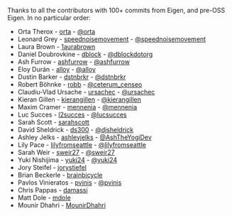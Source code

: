 Thanks to all the contributors with 100+ commits from Eigen, and pre-OSS Eigen. In no particular order:

- Orta Therox - [orta](http://github.com/orta) - [@orta](http://twitter.com/orta)
- Leonard Grey - [speednoisemovement](http://github.com/speednoisemovement) - [@speednoisemovement](http://twitter.com/speednoisemovement)
- Laura Brown - [1aurabrown](https://github.com/1aurabrown)
- Daniel Doubrovkine - [dblock](https://github.com/dblock) - [@dblockdotorg](http://twitter.com/dblockdotorg)
- Ash Furrow - [ashfurrow](http://github.com/ashfurrow) - [@ashfurrow](http://twitter.com/ashfurrow)
- Eloy Durán - [alloy](http://github.com/alloy) - [@alloy](http://twitter.com/alloy)
- Dustin Barker - [dstnbrkr](http://github.com/dstnbrkr) - [@dstnbrkr](http://twitter.com/dstnbrkr)
- Robert Böhnke - [robb](http://github.com/robb) - [@ceterum_censeo](http://twitter.com/ceterum_censeo)
- Claudiu-Vlad Ursache - [ursachec](http://github.com/ursachec) - [@ursachec](http://twitter.com/ursachec)
- Kieran Gillen - [kierangillen](https://github.com/kierangillen) - [@kierangillen](https://twitter.com/kierangillen)
- Maxim Cramer - [mennenia](https://github.com/mennenia) - [@mennenia](https://twitter.com/mennenia)
- Luc Succes - [l2succes](https://github.com/l2succes) - [@lucsucces](https://twitter.com/lucsucces)
- Sarah Scott - [sarahscott](https://github.com/sarahscott)
- David Sheldrick - [ds300](https://github.com/ds300) - [@djsheldrick](https://twitter.com/djsheldrick)
- Ashley Jelks - [ashleyjelks](https://github.com/ashleyjelks) - [@AshTheYogiDev](https://twitter.com/AshTheYogiDev)
- Lily Pace - [lilyfromseattle](https://github.com/lilyfromseattle) - [@lilyfromseattle](https://twitter.com/lilyfromseattle)
- Sarah Weir - [sweir27](https://github.com/sweir27) - [@sweir27](https://twitter.com/sweir27)
- Yuki Nishijima - [yuki24](https://github.com/yuki24) - [@yuki24](https://twitter.com/yuki24)
- Jory Steifel - [jorystiefel](https://github.com/jorystiefel)
- Brian Beckerle - [brainbicycle](https://github.com/brainbicycle)
- Pavlos Vinieratos - [pvinis](https://github.com/pvinis) - [@pvinis](https://twitter.com/pvinis)
- Chris Pappas - [damassi](https://github.com/damassi)
- Matt Dole - [mdole](https://github.com/mdole)
- Mounir Dhahri - [MounirDhahri](https://github.com/MounirDhahri)
